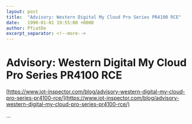 ```yaml
---
layout: post
title:  "Advisory: Western Digital My Cloud Pro Series PR4100 RCE"
date:   1990-01-01 19:55:00 +0000
author: PfiatDe
excerpt_separator: <!--more-->
---
```


# Advisory: Western Digital My Cloud Pro Series PR4100 RCE

[https://www.iot-inspector.com/blog/advisory-western-digital-my-cloud-pro-series-pr4100-rce/](https://www.iot-inspector.com/blog/advisory-western-digital-my-cloud-pro-series-pr4100-rce/)

...
<!--more-->
